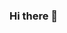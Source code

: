 ### Hi there 👋

<!--
**sexycedes100/sexycedes100** is a ✨ _special_ ✨ repository because its `README.md` (this file) appears on your GitHub profile.

Here are some ideas to get you started:

- 🔭 I’m currently working on ...
- 🌱 I’m currently learning ...
- 👯 I’m looking to collaborate on ...
- 🤔 I’m looking for help with ...
- 💬 Ask me about ...
- 📫 How to reach me via email..sexycedes100@outlook.com: ...
- 😄 Pronouns: ...
- ⚡ Fun fact: ...
-->

